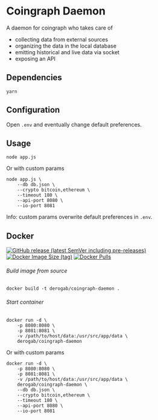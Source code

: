 # Coingraph Daemon

A daemon for coingraph who takes care of
- collecting data from external sources
- organizing the data in the local database
- emitting historical and live data via socket
- exposing an API

## Dependencies
```shell	
yarn
```

## Configuration  
Open `.env` and eventually change default preferences.

## Usage
```shell	
node app.js
```
Or with custom params
```shell
node app.js \
    --db db.json \
    --crypto bitcoin,ethereum \
    --timeout 180 \
    --api-port 8080 \
    --io-port 8081
```
Info: custom params overwrite default preferences in `.env`.

## Docker

[![GitHub release (latest SemVer including pre-releases)](https://img.shields.io/github/v/release/derogab/coingraph?include_prereleases&style=flat-square)](https://github.com/derogab/coingraph/releases)
[![Docker Image Size (tag)](https://img.shields.io/docker/image-size/derogab/coingraph-daemon/latest?style=flat-square)](https://hub.docker.com/r/derogab/coingraph-daemon)
[![Docker Pulls](https://img.shields.io/docker/pulls/derogab/coingraph-daemon?style=flat-square)](https://hub.docker.com/r/derogab/coingraph-daemon)

###### Build image from source
```shell
docker build -t derogab/coingraph-daemon .
```
###### Start container
```shell
docker run -d \
    -p 8080:8080 \
    -p 8081:8081 \
    -v /path/to/host/data:/usr/src/app/data \
    derogab/coingraph-daemon
```
Or with custom params
```shell
docker run -d \
    -p 8080:8080 \
    -p 8081:8081 \
    -v /path/to/host/data:/usr/src/app/data \
    derogab/coingraph-daemon \
    --db db.json \
    --crypto bitcoin,ethereum \
    --timeout 180 \
    --api-port 8080 \
    --io-port 8081
```